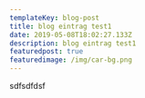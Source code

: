 ```yaml
---
templateKey: blog-post
title: blog eintrag test1
date: 2019-05-08T18:02:27.133Z
description: blog eintrag test1
featuredpost: true
featuredimage: /img/car-bg.png
---
```

sdfsdfdsf
